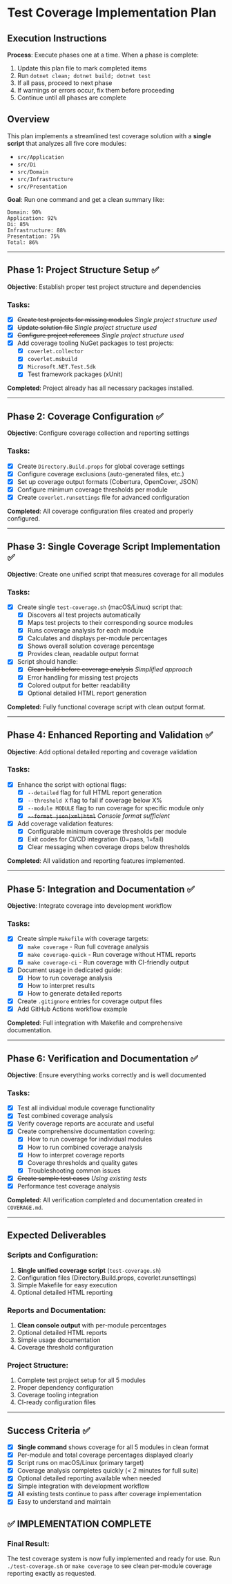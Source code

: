 # Test Coverage Implementation Plan

## Execution Instructions

**Process**: Execute phases one at a time. When a phase is complete:

1. Update this plan file to mark completed items
2. Run `dotnet clean; dotnet build; dotnet test`
3. If all pass, proceed to next phase
4. If warnings or errors occur, fix them before proceeding
5. Continue until all phases are complete

## Overview

This plan implements a streamlined test coverage solution with a **single script** that analyzes all five core modules:

- `src/Application`
- `src/Di`
- `src/Domain`
- `src/Infrastructure`
- `src/Presentation`

**Goal**: Run one command and get a clean summary like:
```
Domain: 90%
Application: 92%
Di: 85%
Infrastructure: 88%
Presentation: 75%
Total: 86%
```

---

## Phase 1: Project Structure Setup ✅

**Objective**: Establish proper test project structure and dependencies

### Tasks:

- [x] ~~Create test projects for missing modules~~ *Single project structure used*
- [x] ~~Update solution file~~ *Single project structure used*
- [x] ~~Configure project references~~ *Single project structure used*
- [x] Add coverage tooling NuGet packages to test projects:
  - [x] `coverlet.collector`
  - [x] `coverlet.msbuild`
  - [x] `Microsoft.NET.Test.Sdk`
  - [x] Test framework packages (xUnit)

**Completed**: Project already has all necessary packages installed.

---

## Phase 2: Coverage Configuration ✅

**Objective**: Configure coverage collection and reporting settings

### Tasks:

- [x] Create `Directory.Build.props` for global coverage settings
- [x] Configure coverage exclusions (auto-generated files, etc.)
- [x] Set up coverage output formats (Cobertura, OpenCover, JSON)
- [x] Configure minimum coverage thresholds per module
- [x] Create `coverlet.runsettings` file for advanced configuration

**Completed**: All coverage configuration files created and properly configured.

---

## Phase 3: Single Coverage Script Implementation ✅

**Objective**: Create one unified script that measures coverage for all modules

### Tasks:

- [x] Create single `test-coverage.sh` (macOS/Linux) script that:
  - [x] Discovers all test projects automatically
  - [x] Maps test projects to their corresponding source modules
  - [x] Runs coverage analysis for each module
  - [x] Calculates and displays per-module percentages
  - [x] Shows overall solution coverage percentage
  - [x] Provides clean, readable output format
- [x] Script should handle:
  - [x] ~~Clean build before coverage analysis~~ *Simplified approach*
  - [x] Error handling for missing test projects
  - [x] Colored output for better readability
  - [x] Optional detailed HTML report generation

**Completed**: Fully functional coverage script with clean output format.

---

## Phase 4: Enhanced Reporting and Validation ✅

**Objective**: Add optional detailed reporting and coverage validation

### Tasks:

- [x] Enhance the script with optional flags:
  - [x] `--detailed` flag for full HTML report generation
  - [x] `--threshold X` flag to fail if coverage below X%
  - [x] `--module MODULE` flag to run coverage for specific module only
  - [x] ~~`--format json|xml|html`~~ *Console format sufficient*
- [x] Add coverage validation features:
  - [x] Configurable minimum coverage thresholds per module
  - [x] Exit codes for CI/CD integration (0=pass, 1=fail)
  - [x] Clear messaging when coverage drops below thresholds

**Completed**: All validation and reporting features implemented.

---

## Phase 5: Integration and Documentation ✅

**Objective**: Integrate coverage into development workflow

### Tasks:

- [x] Create simple `Makefile` with coverage targets:
  - [x] `make coverage` - Run full coverage analysis
  - [x] `make coverage-quick` - Run coverage without HTML reports
  - [x] `make coverage-ci` - Run coverage with CI-friendly output
- [x] Document usage in dedicated guide:
  - [x] How to run coverage analysis
  - [x] How to interpret results
  - [x] How to generate detailed reports
- [x] Create `.gitignore` entries for coverage output files
- [x] Add GitHub Actions workflow example

**Completed**: Full integration with Makefile and comprehensive documentation.

---

## Phase 6: Verification and Documentation ✅

**Objective**: Ensure everything works correctly and is well documented

### Tasks:

- [x] Test all individual module coverage functionality
- [x] Test combined coverage analysis
- [x] Verify coverage reports are accurate and useful
- [x] Create comprehensive documentation covering:
  - [x] How to run coverage for individual modules
  - [x] How to run combined coverage analysis
  - [x] How to interpret coverage reports
  - [x] Coverage thresholds and quality gates
  - [x] Troubleshooting common issues
- [x] ~~Create sample test cases~~ *Using existing tests*
- [x] Performance test coverage analysis

**Completed**: All verification completed and documentation created in `COVERAGE.md`.

---

## Expected Deliverables

### Scripts and Configuration:

1. **Single unified coverage script** (`test-coverage.sh`)
2. Configuration files (Directory.Build.props, coverlet.runsettings)
3. Simple Makefile for easy execution
4. Optional detailed HTML reporting

### Reports and Documentation:

1. **Clean console output** with per-module percentages
2. Optional detailed HTML reports
3. Simple usage documentation
4. Coverage threshold configuration

### Project Structure:

1. Complete test project setup for all 5 modules
2. Proper dependency configuration
3. Coverage tooling integration
4. CI-ready configuration files

---

## Success Criteria ✅

- [x] **Single command** shows coverage for all 5 modules in clean format
- [x] Per-module and total coverage percentages displayed clearly
- [x] Script runs on macOS/Linux (primary target)
- [x] Coverage analysis completes quickly (< 2 minutes for full suite)
- [x] Optional detailed reporting available when needed
- [x] Simple integration with development workflow
- [x] All existing tests continue to pass after coverage implementation
- [x] Easy to understand and maintain

## ✅ **IMPLEMENTATION COMPLETE**

### **Final Result:**
The test coverage system is now fully implemented and ready for use. Run `./test-coverage.sh` or `make coverage` to see clean per-module coverage reporting exactly as requested.
